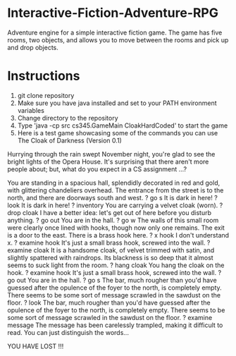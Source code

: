 # Interactive-Fiction-Adventure-RPG
Adventure engine for a simple interactive fiction game. The game has five rooms, two objects, and allows you to move between the rooms and pick up and drop objects. 


# Instructions
1. git clone repository
2. Make sure you have java installed and set to your PATH environment variables
3. Change directory to the repository
4. Type 'java -cp src cs345.GameMain CloakHardCoded' to start the game
5. Here is a test game showcasing some of the commands you can use
The Cloak of Darkness (Version 0.1)

Hurrying through the rain swept November night, you're glad to see the
bright lights of the Opera House. It's surprising that there aren't more
people about; but, what do you expect in a CS assignment ...?

You are standing in a spacious hall, splendidly decorated in red and
gold, with glittering chandeliers overhead. The entrance from the street
is to the north, and there are doorways south and west.
? go s
It is dark in here!
? look
It is dark in here!
? inventory
You are carrying a velvet cloak (worn).
? drop cloak
I have a better idea: let's get out of here before you disturb anything.
? go out
You are in the hall.
? go w
The walls of this small room were clearly once lined with hooks, though
now only one remains. The exit is a door to the east. There is a brass
hook here.
? x hook
I don't understand x.
? examine hook
It's just a small brass hook, screwed into the wall.
? examine cloak
It is a handsome cloak, of velvet trimmed with satin, and slightly
spattered with raindrops. Its blackness is so deep that it almost seems
to suck light from the room.
? hang cloak
You hang the cloak on the hook.
? examine hook
It's just a small brass hook, screwed into the wall.
? go out
You are in the hall.
? go s
The bar, much rougher than you'd have guessed after the opulence of the
foyer to the north, is completely empty. There seems to be some sort of
message scrawled in the sawdust on the floor.
? look
The bar, much rougher than you'd have guessed after the opulence of the
foyer to the north, is completely empty. There seems to be some sort of
message scrawled in the sawdust on the floor.
? examine message
The message has been carelessly trampled, making it difficult to read.
You can just distinguish the words...

YOU HAVE LOST !!!
